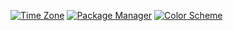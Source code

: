 [![Time Zone](https://img.shields.io/static/v1?label=time+zone&message=CT&color=informational)](https://time.is/CT)
[![Package Manager](https://img.shields.io/badge/package%20manager-nix-informational)](https://nixos.org/)
[![Color Scheme](https://img.shields.io/badge/color%20scheme-zenwritten-informational)](https://github.com/mcchrish/zenbones.nvim)
